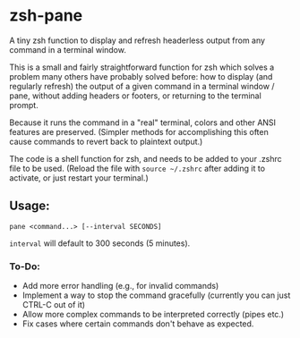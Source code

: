 # zsh-pane
A tiny zsh function to display and refresh headerless output from any command in a terminal window.


This is a small and fairly straightforward function for zsh which solves a problem many others have probably solved before: how to display (and regularly refresh) the output of a given command in a terminal window / pane, without adding headers or footers, or returning to the terminal prompt.

Because it runs the command in a "real" terminal, colors and other ANSI features are preserved. (Simpler methods for accomplishing this often cause commands to revert back to plaintext output.)

The code is a shell function for zsh, and needs to be added to your .zshrc file to be used. (Reload the file with `source ~/.zshrc` after adding it to activate, or just restart your terminal.)

## Usage:

```shell
pane <command...> [--interval SECONDS]
```

`interval` will default to 300 seconds (5 minutes).


### To-Do:
- Add more error handling (e.g., for invalid commands)
- Implement a way to stop the command gracefully (currently you can just CTRL-C out of it)
- Allow more complex commands to be interpreted correctly (pipes etc.)
- Fix cases where certain commands don't behave as expected.